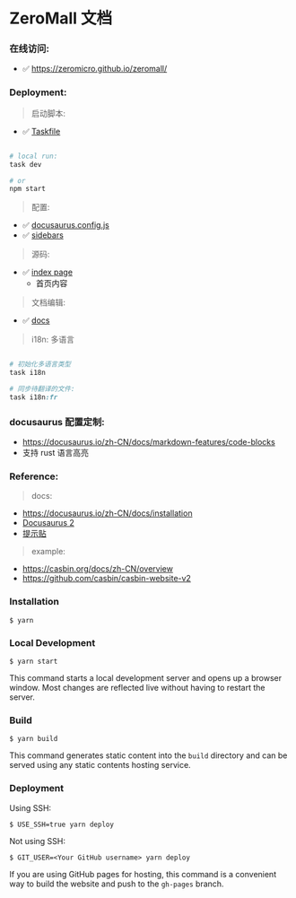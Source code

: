 # ZeroMall 文档

### 在线访问:


- ✅ https://zeromicro.github.io/zeromall/


### Deployment:

> 启动脚本:

- ✅ [Taskfile](Taskfile.yml)

```ruby

# local run:
task dev

# or
npm start

```


> 配置:

- ✅ [docusaurus.config.js](docusaurus.config.js)
- ✅ [sidebars](sidebars.js)

> 源码:

- ✅ [index page](src/components/HomepageFeatures/index.tsx)
    - 首页内容

> 文档编辑:

- ✅ [docs](docs)

> i18n: 多语言

```ruby

# 初始化多语言类型
task i18n

# 同步待翻译的文件:
task i18n:fr

```

### docusaurus 配置定制:

- https://docusaurus.io/zh-CN/docs/markdown-features/code-blocks
- 支持 rust 语言高亮


### Reference:

> docs:

- https://docusaurus.io/zh-CN/docs/installation
- [Docusaurus 2](https://docusaurus.io/)
- [提示贴](https://docusaurus.io/zh-CN/docs/markdown-features/admonitions)

> example:

- https://casbin.org/docs/zh-CN/overview
- https://github.com/casbin/casbin-website-v2

### Installation

```
$ yarn
```

### Local Development

```
$ yarn start
```

This command starts a local development server and opens up a browser window. Most changes are reflected live without
having to restart the server.

### Build

```
$ yarn build
```

This command generates static content into the `build` directory and can be served using any static contents hosting
service.

### Deployment

Using SSH:

```
$ USE_SSH=true yarn deploy
```

Not using SSH:

```
$ GIT_USER=<Your GitHub username> yarn deploy
```

If you are using GitHub pages for hosting, this command is a convenient way to build the website and push to
the `gh-pages` branch.
